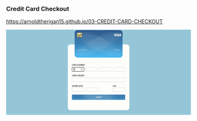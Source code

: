 ### Credit Card Checkout

https://arnoldtherigan15.github.io/03-CREDIT-CARD-CHECKOUT

![credit](./images/credit.gif)
